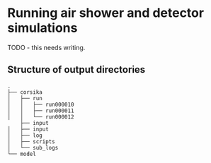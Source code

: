 # Running air shower and detector simulations

TODO - this needs writing.

## Structure of output directories

```text
.
├── corsika
│   ├── run
│   │   ├── run000010
│   │   ├── run000011
│   │   └── run000012
    ├── input
│   ├── input
│   ├── log
│   ├── scripts
│   └── sub_logs
└── model
```

